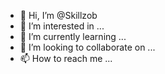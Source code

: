 - 👋 Hi, I’m @Skillzob
- 👀 I’m interested in ...
- 🌱 I’m currently learning ...
- 💞️ I’m looking to collaborate on ...
- 📫 How to reach me ...

<!---
Skillzob/Skillzob is a ✨ special ✨ repository because its `README.md` (this file) appears on your GitHub profile.
You can click the Preview link to take a look at your changes.
--->
